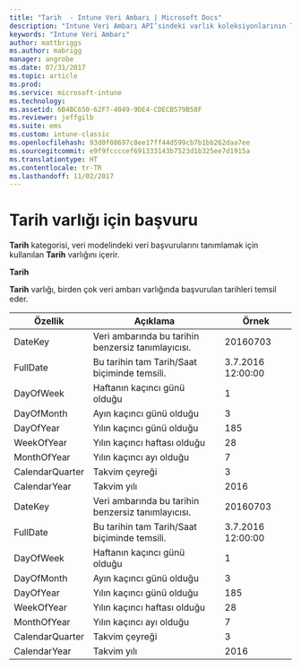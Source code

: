 ```yaml
---
title: "Tarih  - Intune Veri Ambarı | Microsoft Docs"
description: "Intune Veri Ambarı API’sindeki varlık koleksiyonlarının Tarih kategorisi için başvuru konusu."
keywords: "Intune Veri Ambarı"
author: mattbriggs
ms.author: mabrigg
manager: angrobe
ms.date: 07/31/2017
ms.topic: article
ms.prod: 
ms.service: microsoft-intune
ms.technology: 
ms.assetid: 6B4BC650-62F7-4049-9DE4-CDECB579B58F
ms.reviewer: jeffgilb
ms.suite: ems
ms.custom: intune-classic
ms.openlocfilehash: 93d0f08697c8ee17ff44d599cb7b1bb262daa7ee
ms.sourcegitcommit: e9f9fccccef691333143b7523d1b325ee7d1915a
ms.translationtype: HT
ms.contentlocale: tr-TR
ms.lasthandoff: 11/02/2017
---
```

# <a name="reference-for-date-entity"></a>Tarih varlığı için başvuru

**Tarih** kategorisi, veri modelindeki veri başvurularını tanımlamak için kullanılan **Tarih** varlığını içerir.

**Tarih**

**Tarih** varlığı, birden çok veri ambarı varlığında başvurulan tarihleri temsil eder.

| Özellik  | Açıklama | Örnek |
|---------|------------|--------|
| DateKey | Veri ambarında bu tarihin benzersiz tanımlayıcısı. | 20160703 |
| FullDate | Bu tarihin tam Tarih/Saat biçiminde temsili. | 3.7.2016 12:00:00 |
| DayOfWeek | Haftanın kaçıncı günü olduğu | 1 |
| DayOfMonth | Ayın kaçıncı günü olduğu | 3 |
| DayOfYear | Yılın kaçıncı günü olduğu | 185 |
| WeekOfYear | Yılın kaçıncı haftası olduğu | 28 |
| MonthOfYear | Yılın kaçıncı ayı olduğu | 7 |
| CalendarQuarter | Takvim çeyreği | 3 |
| CalendarYear | Takvim yılı | 2016 |
| DateKey | Veri ambarında bu tarihin benzersiz tanımlayıcısı. | 20160703 |
| FullDate | Bu tarihin tam Tarih/Saat biçiminde temsili. | 3.7.2016 12:00:00 |
| DayOfWeek | Haftanın kaçıncı günü olduğu | 1 |
| DayOfMonth | Ayın kaçıncı günü olduğu | 3 |
| DayOfYear | Yılın kaçıncı günü olduğu | 185 |
| WeekOfYear | Yılın kaçıncı haftası olduğu | 28 |
| MonthOfYear | Yılın kaçıncı ayı olduğu | 7 |
| CalendarQuarter | Takvim çeyreği | 3 |
| CalendarYear | Takvim yılı | 2016 |
